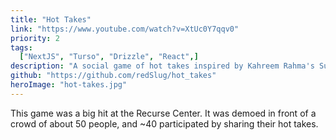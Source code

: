 ```yaml
---
title: "Hot Takes"
link: "https://www.youtube.com/watch?v=XtUc0Y7qqv0"
priority: 2
tags:
  ["NextJS", "Turso", "Drizzle", "React",]
description: "A social game of hot takes inspired by Kahreem Rahma's Subway Takes."
github: "https://github.com/redSlug/hot_takes"
heroImage: "hot-takes.jpg"
---
```


This game was a big hit at the Recurse Center. It was demoed in front of a crowd of about 50 people, and ~40 participated by sharing their hot takes.
